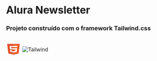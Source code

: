 <h1>Alura Newsletter</h1>
<h3>Projeto construído com o framework Tailwind.css</h3>

<div style="display: inline_block"><br>
  <img align="center" alt="HTML" height="30" width="40" src="https://raw.githubusercontent.com/devicons/devicon/master/icons/html5/html5-original.svg">
  <img align="center" alt="Tailwind" height="100" width="100" src="https://cdn.jsdelivr.net/gh/devicons/devicon/icons/tailwindcss/tailwindcss-original-wordmark.svg">
</div>

